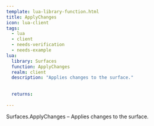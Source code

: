 ```yaml
---
template: lua-library-function.html
title: ApplyChanges
icon: lua-client
tags:
  - lua
  - client
  - needs-verification
  - needs-example
lua:
  library: Surfaces
  function: ApplyChanges
  realm: client
  description: "Applies changes to the surface."
  
  
  returns:
    
---
```


<div class="lua__search__keywords">
Surfaces.ApplyChanges &#x2013; Applies changes to the surface.
</div>
